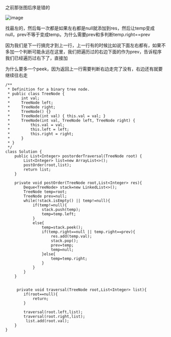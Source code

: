 之前那张图后序是错的

![image](https://user-images.githubusercontent.com/59748598/150943381-a583c2cc-3c5d-4de6-a59e-11461e894469.png)


找最左的，然后每一次都是如果左右都是null就添加到res，然后让temp变成null，prev不等于变成temp。为什么需要prev和多判断temp.right==prev

因为我们是下一行搞完才到上一行，上一行有的时候比如说下面左右都有，如果不多加一个判断可能永远在这里，我们把遍历过的右边下面的作为prev，告诉程序我们已经遍历过右下了，直接加

为什么要多一个peek，因为返回上一行需要判断右边走完了没有，右边还有就要继续往右走


```` 
/**
 * Definition for a binary tree node.
 * public class TreeNode {
 *     int val;
 *     TreeNode left;
 *     TreeNode right;
 *     TreeNode() {}
 *     TreeNode(int val) { this.val = val; }
 *     TreeNode(int val, TreeNode left, TreeNode right) {
 *         this.val = val;
 *         this.left = left;
 *         this.right = right;
 *     }
 * }
 */
class Solution {
    public List<Integer> postorderTraversal(TreeNode root) {
        List<Integer> list=new ArrayList<>();
        postOrder(root,list);
        return list;
    }
    
    private void postOrder(TreeNode root,List<Integer> res){
        Deque<TreeNode> stack=new LinkedList<>();
        TreeNode temp=root;
        TreeNode prev=null;
        while(!stack.isEmpty() || temp!=null){
            if(temp!=null){
                stack.push(temp);
                temp=temp.left;
            }
            else{
                temp=stack.peek();
                if(temp.right==null || temp.right==prev){
                    res.add(temp.val);
                    stack.pop();
                    prev=temp;
                    temp=null;
                }else{
                    temp=temp.right;
                }
            }
        }
    }
    
    
     private void traversal(TreeNode root,List<Integer> list){
        if(root==null){
            return;
        }

        traversal(root.left,list);
        traversal(root.right,list);
         list.add(root.val);
    }
}
````





